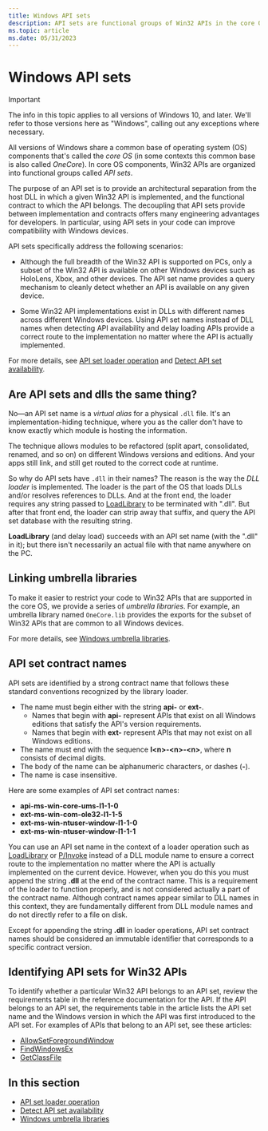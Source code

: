 ```yaml
---
title: Windows API sets
description: API sets are functional groups of Win32 APIs in the core OS. They provide an architectural separation from the host DLL in which a given Win32 API is defined and the functional group to which the API belongs.
ms.topic: article
ms.date: 05/31/2023
---
```


# Windows API sets

> [!IMPORTANT]
> The info in this topic applies to all versions of Windows 10, and later. We'll refer to those versions here as "Windows", calling out any exceptions where necessary.

All versions of Windows share a common base of operating system (OS) components that's called the *core OS* (in some contexts this common base is also called *OneCore*). In core OS components, Win32 APIs are organized into functional groups called *API sets*.

The purpose of an API set is to provide an architectural separation from the host DLL in which a given Win32 API is implemented, and the functional contract to which the API belongs. The decoupling that API sets provide between implementation and contracts offers many engineering advantages for developers. In particular, using API sets in your code can improve compatibility with Windows devices.

API sets specifically address the following scenarios:

- Although the full breadth of the Win32 API is supported on PCs, only a subset of the Win32 API is available on other Windows devices such as HoloLens, Xbox, and other devices. The API set name provides a query mechanism to cleanly detect whether an API is available on any given device.

- Some Win32 API implementations exist in DLLs with different names across different Windows devices. Using API set names instead of DLL names when detecting API availability and delay loading APIs provide a correct route to the implementation no matter where the API is actually implemented.

For more details, see [API set loader operation](api-set-loader-operation.md) and [Detect API set availability](detect-api-set-availability.md).

## Are API sets and dlls the same thing?

No&mdash;an API set name is a *virtual alias* for a physical `.dll` file. It's an implementation-hiding technique, where you as the caller don't have to know exactly which module is hosting the information.

The technique allows modules to be refactored (split apart, consolidated, renamed, and so on) on different Windows versions and editions. And your apps still link, and still get routed to the correct code at runtime.

So why do API sets have `.dll` in their names? The reason is the way the *DLL loader* is implemented. The loader is the part of the OS that loads DLLs and/or resolves references to DLLs. And at the front end, the loader requires any string passed to [LoadLibrary](/windows/win32/api/libloaderapi/nf-libloaderapi-loadlibrarya) to be terminated with ".dll". But after that front end, the loader can strip away that suffix, and query the API set database with the resulting string.

**LoadLibrary** (and delay load) succeeds with an API set name (with the ".dll" in it); but there isn't necessarily an actual file with that name anywhere on the PC.

## Linking umbrella libraries

To make it easier to restrict your code to Win32 APIs that are supported in the core OS, we provide a series of *umbrella libraries*. For example, an umbrella library named `OneCore.lib` provides the exports for the subset of Win32 APIs that are common to all Windows devices.

For more details, see [Windows umbrella libraries](windows-umbrella-libraries.md).

## API set contract names

API sets are identified by a strong contract name that follows these standard conventions recognized by the library loader. 

- The name must begin either with the string **api-** or **ext-**. 
    - Names that begin with **api-** represent APIs that exist on all Windows editions that satisfy the API's version requirements.
    - Names that begin with **ext-** represent APIs that may not exist on all Windows editions.
- The name must end with the sequence **l\<n\>-\<n\>-\<n\>**, where **n** consists of decimal digits.
- The body of the name can be alphanumeric characters, or dashes (**-**).
- The name is case insensitive.

Here are some examples of API set contract names:

- **api-ms-win-core-ums-l1-1-0**
- **ext-ms-win-com-ole32-l1-1-5**
- **ext-ms-win-ntuser-window-l1-1-0**
- **ext-ms-win-ntuser-window-l1-1-1**

You can use an API set name in the context of a loader operation such as [LoadLibrary](/windows/win32/api/libloaderapi/nf-libloaderapi-loadlibrarya) or [P/Invoke](/dotnet/standard/native-interop/pinvoke) instead of a DLL module name to ensure a correct route to the implementation no matter where the API is actually implemented on the current device. However, when you do this you must append the string **.dll** at the end of the contract name. This is a requirement of the loader to function properly, and is not considered actually a part of the contract name. Although contract names appear similar to DLL names in this context, they are fundamentally different from DLL module names and do not directly refer to a file on disk.

Except for appending the string **.dll** in loader operations, API set contract names should be considered an immutable identifier that corresponds to a specific contract version.

## Identifying API sets for Win32 APIs

To identify whether a particular Win32 API belongs to an API set, review the requirements table in the reference documentation for the API. If the API belongs to an API set, the requirements table in the article lists the API set name and the Windows version in which the API was first introduced to the API set. For examples of APIs that belong to an API set, see these articles:

- [AllowSetForegroundWindow](/windows/win32/api/winuser/nf-winuser-allowsetforegroundwindow)
- [FindWindowsEx](/windows/win32/api/winuser/nf-winuser-findwindowexa)
- [GetClassFile](/windows/win32/api/objbase/nf-objbase-getclassfile)

## In this section

* [API set loader operation](api-set-loader-operation.md)
* [Detect API set availability](detect-api-set-availability.md)
* [Windows umbrella libraries](windows-umbrella-libraries.md)
